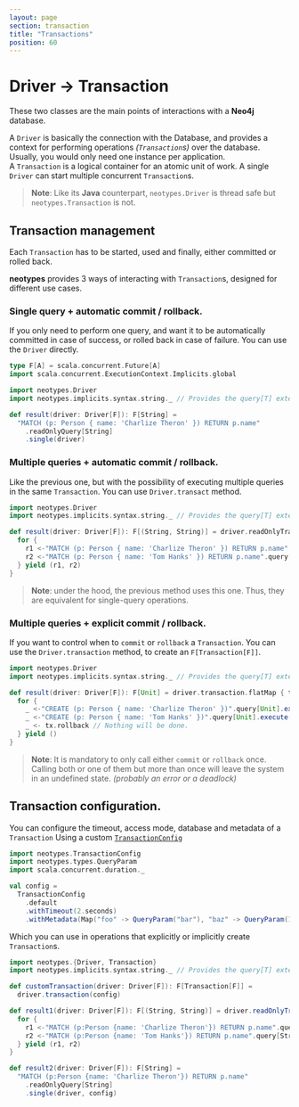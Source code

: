 ```yaml
---
layout: page
section: transaction
title: "Transactions"
position: 60
---
```


# Driver -> Transaction

These two classes are the main points of interactions with a **Neo4j** database.

A `Driver` is basically the connection with the Database,
and provides a context for performing operations _(`Transaction`s)_ over the database.
Usually, you would only need one instance per application.<br>
A `Transaction` is a logical container for an atomic unit of work.
A single `Driver` can start multiple concurrent `Transaction`s.

> **Note**: Like its **Java** counterpart,
> `neotypes.Driver` is thread safe but `neotypes.Transaction` is not.

## Transaction management

Each `Transaction` has to be started, used and finally, either committed or rolled back.

**neotypes** provides 3 ways of interacting with `Transaction`s, designed for different use cases.

### Single query + automatic commit / rollback.

If you only need to perform one query, and want it to be automatically committed in case of success, or rolled back in case of failure.
You can use the `Driver` directly.

```scala mdoc:invisible
type F[A] = scala.concurrent.Future[A]
import scala.concurrent.ExecutionContext.Implicits.global
```

```scala mdoc:compile-only
import neotypes.Driver
import neotypes.implicits.syntax.string._ // Provides the query[T] extension method.

def result(driver: Driver[F]): F[String] =
  "MATCH (p: Person { name: 'Charlize Theron' }) RETURN p.name"
    .readOnlyQuery[String]
    .single(driver)
```

### Multiple queries + automatic commit / rollback.

Like the previous one, but with the possibility of executing multiple queries in the same `Transaction`.
You can use `Driver.transact` method.

```scala mdoc:compile-only
import neotypes.Driver
import neotypes.implicits.syntax.string._ // Provides the query[T] extension method.

def result(driver: Driver[F]): F[(String, String)] = driver.readOnlyTransact { tx =>
  for {
    r1 <-"MATCH (p: Person { name: 'Charlize Theron' }) RETURN p.name".query[String].single(tx)
    r2 <-"MATCH (p: Person { name: 'Tom Hanks' }) RETURN p.name".query[String].single(tx)
  } yield (r1, r2)
}
```

> **Note**: under the hood, the previous method uses this one. Thus, they are equivalent for single-query operations.

### Multiple queries + explicit commit / rollback.

If you want to control when to `commit` or `rollback` a `Transaction`.
You can use the `Driver.transaction` method, to create an `F[Transaction[F]]`.

```scala mdoc:compile-only
import neotypes.Driver
import neotypes.implicits.syntax.string._ // Provides the query[T] extension method.

def result(driver: Driver[F]): F[Unit] = driver.transaction.flatMap { tx =>
  for {
    _ <-"CREATE (p: Person { name: 'Charlize Theron' })".query[Unit].execute(tx)
    _ <-"CREATE (p: Person { name: 'Tom Hanks' })".query[Unit].execute(tx)
    _ <- tx.rollback // Nothing will be done.
  } yield ()
}
```

> **Note**: It is mandatory to only call either `commit` or `rollback` once.
> Calling both or one of them but more than once will leave the system in an undefined state.
> _(probably an error or a deadlock)_

## Transaction configuration.

You can configure the timeout, access mode, database and metadata of a `Transaction`
Using a custom [`TransactionConfig`](https://neotypes.github.io/neotypes/api/neotypes/TransactionConfig.html)

```scala mdoc
import neotypes.TransactionConfig
import neotypes.types.QueryParam
import scala.concurrent.duration._

val config =
  TransactionConfig
    .default
    .withTimeout(2.seconds)
    .withMetadata(Map("foo" -> QueryParam("bar"), "baz" -> QueryParam(10)))
```

Which you can use in operations that explicitly or implicitly create `Transaction`s.

```scala mdoc:compile-only
import neotypes.{Driver, Transaction}
import neotypes.implicits.syntax.string._ // Provides the query[T] extension method.

def customTransaction(driver: Driver[F]): F[Transaction[F]] =
  driver.transaction(config)

def result1(driver: Driver[F]): F[(String, String)] = driver.readOnlyTransact(config) { tx =>
  for {
    r1 <-"MATCH (p:Person {name: 'Charlize Theron'}) RETURN p.name".query[String].single(tx)
    r2 <-"MATCH (p:Person {name: 'Tom Hanks'}) RETURN p.name".query[String].single(tx)
  } yield (r1, r2)
}

def result2(driver: Driver[F]): F[String] =
  "MATCH (p:Person {name: 'Charlize Theron'}) RETURN p.name"
    .readOnlyQuery[String]
    .single(driver, config)
```
